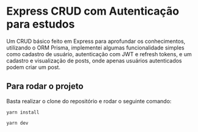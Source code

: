 # Express CRUD com Autenticação para estudos

Um CRUD básico feito em Express para aprofundar os conhecimentos, utilizando o ORM Prisma, implementei algumas funcionalidade simples como cadastro de usuário, autenticação com JWT e refresh tokens, e um cadastro e visualização de posts, onde apenas usuários autenticados podem criar um post.

## Para rodar o projeto

Basta realizar o clone do repositório e rodar o seguinte comando:
```
yarn install
```

```
yarn dev
```
